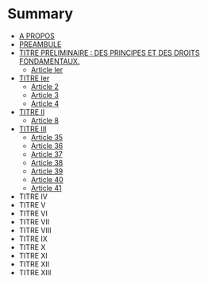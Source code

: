 # Summary

* [A PROPOS](README.md)
* [PREAMBULE](PREAMBULE.md)
* [TITRE PRELIMINAIRE :  DES PRINCIPES ET DES DROITS FONDAMENTAUX.](titre_preliminaire__des_principes_et_des_droits_fondamentaux.md)
   * [Article Ier](article_1.md)
* [TITRE Ier](titre_ier.md)
   * [Article 2](article_2.md)
   * [Article 3](article_3.md)
   * [Article 4](article_4.md)
* [TITRE II](titre_ii.md)
   * [Article 8](article_8.md)
* [TITRE III](titre_iii.md)
   * [Article 35](article_35.md)
   * [Article 36](article_36.md)
   * [Article 37](article_37.md)
   * [Article 38](article_38.md)
   * [Article 39](article_39.md)
   * [Article 40](article_40.md)
   * [Article 41](article_41.md)
* TITRE IV
* TITRE V
* TITRE VI
* TITRE VII
* TITRE VIII
* TITRE IX
* TITRE X
* TITRE XI
* TITRE XII
* TITRE XIII

